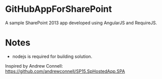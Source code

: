 GitHubAppForSharePoint
======================

A sample SharePoint 2013 app developed using AngularJS and RequireJS.

Notes
======
- nodejs is required for building solution.


Inspired by Andrew Connell:
https://github.com/andrewconnell/SP15.SpHostedApp.SPA
